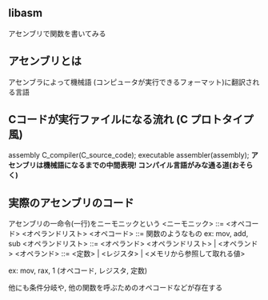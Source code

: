 ## libasm

アセンブリで関数を書いてみる

## アセンブリとは
アセンブラによって機械語 (コンピュータが実行できるフォーマット)に翻訳される言語

## Cコードが実行ファイルになる流れ (C プロトタイプ風)
assembly    C_compiler(C_source_code);
executable  assembler(assembly);
**アセンブリは機械語になるまでの中間表現! コンパイル言語がみな通る道(おそらく)**

## 実際のアセンブリのコード
アセンブリの一命令(一行)をニーモニックという
<ニーモニック> ::= <オペコード> <オペランドリスト>
<オペコード> ::= 関数のようなもの ex: mov, add, sub
<オペランドリスト> ::= <オペランド> <オペランドリスト> | <オペランド>
<オペランド> ::= <定数> | <レジスタ> | <メモリから参照して取れる値>

ex: mov, rax, 1 (オペコード, レジスタ, 定数)

他にも条件分岐や, 他の関数を呼ぶためのオペコードなどが存在する
